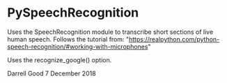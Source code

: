 # PySpeechRecognition


Uses the SpeechRecognition module to transcribe short sections of live human speech.
Follows the tutorial from:
    "https://realpython.com/python-speech-recognition/#working-with-microphones"
    
Uses the recognize_google() option. 

Darrell Good
7 December 2018
